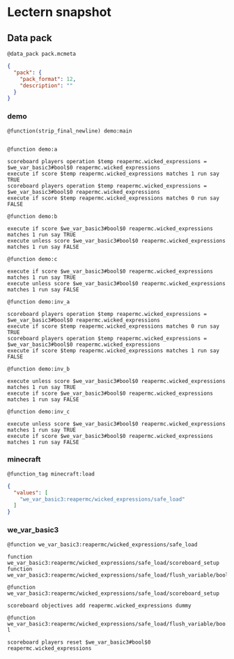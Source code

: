 # Lectern snapshot

## Data pack

`@data_pack pack.mcmeta`

```json
{
  "pack": {
    "pack_format": 12,
    "description": ""
  }
}
```

### demo

`@function(strip_final_newline) demo:main`

```mcfunction

```

`@function demo:a`

```mcfunction
scoreboard players operation $temp reapermc.wicked_expressions = $we_var_basic3#bool$0 reapermc.wicked_expressions
execute if score $temp reapermc.wicked_expressions matches 1 run say TRUE
scoreboard players operation $temp reapermc.wicked_expressions = $we_var_basic3#bool$0 reapermc.wicked_expressions
execute if score $temp reapermc.wicked_expressions matches 0 run say FALSE
```

`@function demo:b`

```mcfunction
execute if score $we_var_basic3#bool$0 reapermc.wicked_expressions matches 1 run say TRUE
execute unless score $we_var_basic3#bool$0 reapermc.wicked_expressions matches 1 run say FALSE
```

`@function demo:c`

```mcfunction
execute if score $we_var_basic3#bool$0 reapermc.wicked_expressions matches 1 run say TRUE
execute unless score $we_var_basic3#bool$0 reapermc.wicked_expressions matches 1 run say FALSE
```

`@function demo:inv_a`

```mcfunction
scoreboard players operation $temp reapermc.wicked_expressions = $we_var_basic3#bool$0 reapermc.wicked_expressions
execute if score $temp reapermc.wicked_expressions matches 0 run say TRUE
scoreboard players operation $temp reapermc.wicked_expressions = $we_var_basic3#bool$0 reapermc.wicked_expressions
execute if score $temp reapermc.wicked_expressions matches 1 run say FALSE
```

`@function demo:inv_b`

```mcfunction
execute unless score $we_var_basic3#bool$0 reapermc.wicked_expressions matches 1 run say TRUE
execute if score $we_var_basic3#bool$0 reapermc.wicked_expressions matches 1 run say FALSE
```

`@function demo:inv_c`

```mcfunction
execute unless score $we_var_basic3#bool$0 reapermc.wicked_expressions matches 1 run say TRUE
execute if score $we_var_basic3#bool$0 reapermc.wicked_expressions matches 1 run say FALSE
```

### minecraft

`@function_tag minecraft:load`

```json
{
  "values": [
    "we_var_basic3:reapermc/wicked_expressions/safe_load"
  ]
}
```

### we_var_basic3

`@function we_var_basic3:reapermc/wicked_expressions/safe_load`

```mcfunction
function we_var_basic3:reapermc/wicked_expressions/safe_load/scoreboard_setup
function we_var_basic3:reapermc/wicked_expressions/safe_load/flush_variable/bool
```

`@function we_var_basic3:reapermc/wicked_expressions/safe_load/scoreboard_setup`

```mcfunction
scoreboard objectives add reapermc.wicked_expressions dummy
```

`@function we_var_basic3:reapermc/wicked_expressions/safe_load/flush_variable/bool`

```mcfunction
scoreboard players reset $we_var_basic3#bool$0 reapermc.wicked_expressions
```
